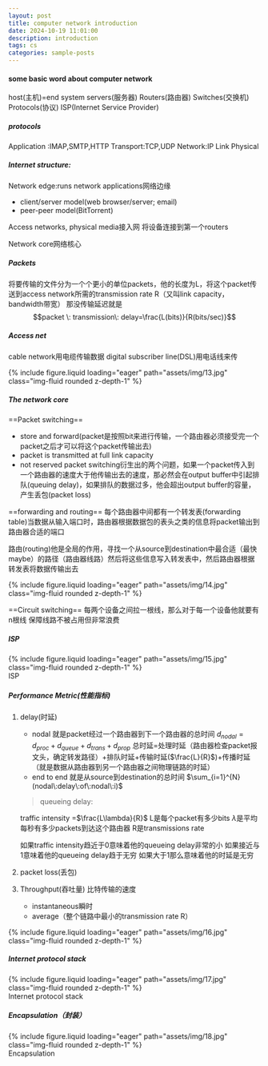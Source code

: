 ```yaml
---
layout: post
title: computer network introduction
date: 2024-10-19 11:01:00
description: introduction
tags: cs
categories: sample-posts
---
```


#### some basic word about computer network
host(主机)=end system
servers(服务器)
Routers(路由器)
Switches(交换机)
Protocols(协议)
ISP(Internet Service Provider)

##### protocols
Application :IMAP,SMTP,HTTP
Transport:TCP,UDP
Network:IP
Link
Physical

##### Internet structure:
Network edge:runs network applications网络边缘
- client/server model(web browser/server; email)
- peer-peer model(BitTorrent)

Access networks, physical media接入网
将设备连接到第一个routers


Network core网络核心

##### Packets
将要传输的文件分为一个个更小的单位packets，他的长度为L，将这个packet传送到access network所需的transmission rate R（又叫link capacity，bandwidth带宽）
那没传输延迟就是
$$packet \: transmission\: delay=\frac{L(bits)}{R(bits/sec)}$$


##### Access net
cable network用电缆传输数据
digital subscriber line(DSL)用电话线来传

<div class="row mt-3">
    <div class="col-sm mt-3 mt-md-0">
        {% include figure.liquid loading="eager" path="assets/img/13.jpg" class="img-fluid rounded z-depth-1" %}
    </div>
</div>

##### The network core
==Packet switching== 
- store and forward(packet是按照bit来进行传输，一个路由器必须接受完一个packet之后才可以将这个packet传输出去)
- packet is transmitted at full link capacity
- not reserved
packet switching衍生出的两个问题，如果一个packet传入到一个路由器的速度大于他传输出去的速度，那必然会在output buffer中引起排队(queuing delay)，如果排队的数据过多，他会超出output buffer的容量，产生丢包(packet loss)

==forwarding and routing==
每个路由器中间都有一个转发表(forwarding table)当数据从输入端口时，路由器根据数据包的表头之类的信息将packet输出到路由器合适的端口

路由(routing)他是全局的作用，寻找一个从source到destination中最合适（最快maybe）的路径（路由器线路）然后将这些信息写入转发表中，然后路由器根据转发表将数据传输出去
<div class="row mt-3">
    <div class="col-sm mt-3 mt-md-0">
        {% include figure.liquid loading="eager" path="assets/img/14.jpg" class="img-fluid rounded z-depth-1" %}
    </div>
</div>


==Circuit switching==
每两个设备之间拉一根线，那么对于每一个设备他就要有n根线
保障线路不被占用但非常浪费

##### ISP
<div class="row mt-3">
    <div class="col-sm mt-3 mt-md-0">
        {% include figure.liquid loading="eager" path="assets/img/15.jpg" class="img-fluid rounded z-depth-1" %}
    </div>
</div>
<div class="caption">
    ISP
</div>

##### Performance Metric(性能指标)
1. delay(时延)
	- nodal
		就是packet经过一个路由器到下一个路由器的总时间
		$d_{nodal}=d_{proc}+d_{queue}+d_{trans}+d_{prop}$
		总时延=处理时延（路由器检查packet报文头，确定转发路径）+排队时延+传输时延($\frac{L}{R}$)+传播时延（就是数据从路由器到另一个路由器之间物理链路的时延）
	- end to end
		就是从source到destination的总时间
		$\sum_{i=1}^{N} (nodal\:delay\:of\:nodal\:i)$

	>queueing delay:
	>
	traffic intensity =$\frac{L\lambda}{R}$
	L是每个packet有多少bits
	$\lambda$是平均每秒有多少packets到达这个路由器
	R是transmissions rate
	>
	如果traffic intensity趋近于0意味着他的queueing delay非常的小
	如果接近与1意味着他的queueing delay趋于无穷
	如果大于1那么意味着他的时延是无穷
2. packet loss(丢包)
3. Throughput(吞吐量)
	比特传输的速度
	- instantaneous瞬时
	- average（整个链路中最小的transmission rate R）
<div class="row mt-3">
    <div class="col-sm mt-3 mt-md-0">
          {% include figure.liquid loading="eager" path="assets/img/16.jpg" class="img-fluid rounded z-depth-1" %}
    </div>
</div>

##### Internet protocol stack
<div class="row mt-3">
    <div class="col-sm mt-3 mt-md-0">
        {% include figure.liquid loading="eager" path="assets/img/17.jpg" class="img-fluid rounded z-depth-1" %}
    </div>
</div>
<div class="caption">
    Internet protocol stack
</div>

##### Encapsulation（封装）
<div class="row mt-3">
    <div class="col-sm mt-3 mt-md-0">
        {% include figure.liquid loading="eager" path="assets/img/18.jpg" class="img-fluid rounded z-depth-1" %}
    </div>
</div>
<div class="caption">
    Encapsulation
</div>
